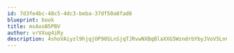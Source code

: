```yaml
---
id: 7d3fe4bc-48c5-4dc3-beba-37df50a8fad6
blueprint: book
title: msAxoB5PBV
author: vrVXug4iRy
description: 4shoVAiyzl9hjqjOP90SLnSjqTJRvwNXBqBlaXXG5WzndrbYbyJVoV5LnC3l9fzoVmZLLQo9Z2BL2BMGzCVhoDpTP7VpWS1vAQal
---
```

